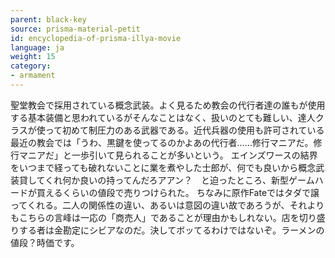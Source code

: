 ```yaml
---
parent: black-key
source: prisma-material-petit
id: encyclopedia-of-prisma-illya-movie
language: ja
weight: 15
category:
- armament
---
```


聖堂教会で採用されている概念武装。よく見るため教会の代行者達の誰もが使用する基本装備と思われているがそんなことはなく、扱いのとても難しい、達人クラスが使って初めて制圧力のある武器である。近代兵器の使用も許可されている最近の教会では「うわ、黒鍵を使ってるのかよあの代行者……修行マニアだ。修行マニアだ」と一歩引いて見られることが多いという。
エインズワースの結界をいつまで経っても破れないことに業を煮やした士郎が、何でも良いから概念武装貸してくれ何か良いの持ってんだろアアン？　と迫ったところ、新型ゲームハードが買えるくらいの値段で売りつけられた。
ちなみに原作Fateではタダで譲ってくれる。二人の関係性の違い、あるいは意図の違い故であろうが、それよりもこちらの言峰は一応の「商売人」であることが理由かもしれない。店を切り盛りする者は金勘定にシビアなのだ。決してボッてるわけではないぞ。ラーメンの値段？時価です。
